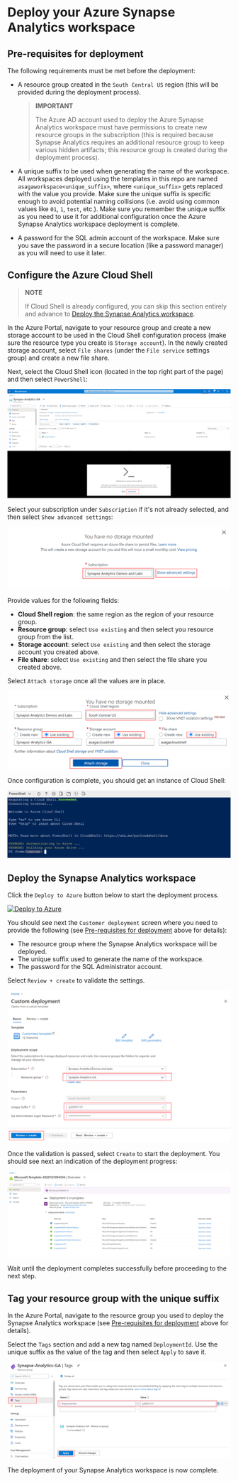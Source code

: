 # Deploy your Azure Synapse Analytics workspace

## Pre-requisites for deployment

The following requirements must be met before the deployment:

- A resource group created in the `South Central US` region (this will be provided during the deployment process).

    >**IMPORTANT**
    >
    >The Azure AD account used to deploy the Azure Synapse Analytics workspace must have permissions to create new resource groups in the subscription (this is required because Synapse Analytics requires an additional resource group to keep various hidden artifacts; this resource group is created during the deployment process).

- A unique suffix to be used when generating the name of the workspace. All workspaces deployed using the templates in this repo are named `asagaworkspace<unique_suffix>`, where `<unique_suffix>` gets replaced with the value you provide. Make sure the unique suffix is specific enough to avoid potential naming collisions (i.e. avoid using common values like `01`, `1`, `test`, etc.). Make sure you remember the unique suffix as you need to use it for additional configuration once the Azure Synapse Analytics workspace deployment is complete.
- A password for the SQL admin account of the workspace. Make sure you save the password in a secure location (like a password manager) as you will need to use it later.

## Configure the Azure Cloud Shell

>**NOTE**
>
>If Cloud Shell is already configured, you can skip this section entirely and advance to [Deploy the Synapse Analytics workspace](#deploy-the-synapse-analytics-workspace).

In the Azure Portal, navigate to your resource group and create a new storage account to be used in the Cloud Shell configuration process (make sure the resource type you create is `Storage account`). In the newly created storage account, select `File shares` (under the `File service` settings group) and create a new file share.

Next, select the Cloud Shell icon (located in the top right part of the page) and then select `PowerShell`:

![Cloud Shell configuration start](./../media/cloudshell-configure-01.png)

Select your subscription under `Subscription` if it's not already selected, and then select `Show advanced settings`:

![Cloud Shell configuration advanced settings](./../media/cloudshell-configure-02.png)

Provide values for the following fields:

- **Cloud Shell region**: the same region as the region of your resource group.
- **Resource group**: select `Use existing` and then select you resource group from the list.
- **Storage account**: select `Use existing` and then select the storage account you created above.
- **File share**: select `Use existing` and then select the file share you created above.

Select `Attach storage` once all the values are in place.

![Cloud Shell configuration advanced settings values](./../media/cloudshell-configure-03.png)

Once configuration is complete, you should get an instance of Cloud Shell:

![Cloud Shell](./../media/cloudshell-configure-04.png)

## Deploy the Synapse Analytics workspace

Click the `Deploy to Azure` button below to start the deployment process.

[![Deploy to Azure](https://aka.ms/deploytoazurebutton)](https://portal.azure.com/#create/Microsoft.Template/uri/https%3A%2F%2Fraw.githubusercontent.com%2Fsolliancenet%2Fazure-synapse-analytics-ga-content-packs%2Fmain%2Fhands-on-labs%2Fsetup%2Farm%2Fasaga-workspace-core.json%3Ftoken%3DAA2FKXQGW3MSP3V67PVZPBC7YH6F2)

You should see next the `Customer deployment` screen where you need to provide the following (see [Pre-requisites for deployment](#pre-requisites-for-deployment) above for details):

- The resource group where the Synapse Analytics workspace will be deployed.
- The unique suffix used to generate the name of the workspace.
- The password for the SQL Administrator account.

Select `Review + create` to validate the settings.

![Synapse Analytics workspace deployment configuration](../media/asaworkspace-deploy-configure.png)

Once the validation is passed, select `Create` to start the deployment. You should see next an indication of the deployment progress:

![Synapse Analytics workspace deployment progress](./../media/asaworkspace-deploy-progress.png)

Wait until the deployment completes successfully before proceeding to the next step.

## Tag your resource group with the unique suffix

In the Azure Portal, navigate to the resource group you used to deploy the Synapse Analytics workspace (see [Pre-requisites for deployment](#pre-requisites-for-deployment) above for details).

Select the `Tags` section and add a new tag named `DeploymentId`. Use the unique suffix as the value of the tag and then select `Apply` to save it.

![Synapse Analytics workspace resource group tagging](./../media/asaworkspace-deploy-tag.png)

The deployment of your Synapse Analytics workspace is now complete.
